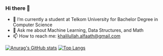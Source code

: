 ### Hi there 👋

<!--
**khalilullahalfaath/khalilullahalfaath** is a ✨ _special_ ✨ repository because its `README.md` (this file) appears on your GitHub profile.

Here are some ideas to get you started:
-->

- 🔭 I’m currently a student at Telkom University for Bachelor Degree in Computer Science
- 💬 Ask me about Machine Learning, Data Structures, and Math
- 📫 How to reach me: khalilullah.alfaath@gmail.com

[![Anurag's GitHub stats](https://github-readme-stats.vercel.app/api?username=khalilullahalfaath)](https://github.com/anuraghazra/github-readme-stats)
[![Top Langs](https://github-readme-stats.vercel.app/api/top-langs/?username=khalilullahalfaath&layout=compact)](https://github.com/anuraghazra/github-readme-stats)
